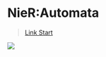 <!-- _coverpage.md -->

# NieR:Automata

>[Link Start](/README.md)

<!-- 背景图片 -->
![](https://upyun.shouhuxingguang.cn/pc.png)